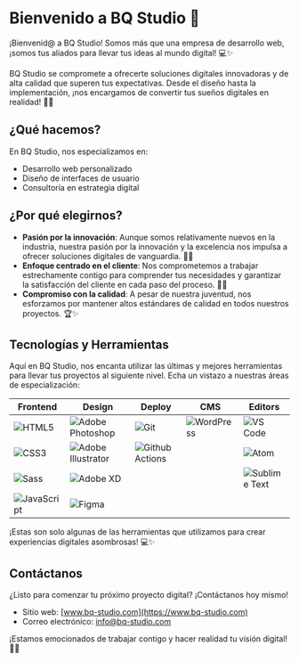 # Bienvenido a BQ Studio 🚀

¡Bienvenid@ a BQ Studio! Somos más que una empresa de desarrollo web, ¡somos tus aliados para llevar tus ideas al mundo digital! 💻✨

BQ Studio se compromete a ofrecerte soluciones digitales innovadoras y de alta calidad que superen tus expectativas. Desde el diseño hasta la implementación, ¡nos encargamos de convertir tus sueños digitales en realidad! 🌟💡

## ¿Qué hacemos?

En BQ Studio, nos especializamos en:

- Desarrollo web personalizado
- Diseño de interfaces de usuario
- Consultoría en estrategia digital

## ¿Por qué elegirnos?

- **Pasión por la innovación**: Aunque somos relativamente nuevos en la industria, nuestra pasión por la innovación y la excelencia nos impulsa a ofrecer soluciones digitales de vanguardia. 🌈🚀
- **Enfoque centrado en el cliente**: Nos comprometemos a trabajar estrechamente contigo para comprender tus necesidades y garantizar la satisfacción del cliente en cada paso del proceso. 👥🤝
- **Compromiso con la calidad**: A pesar de nuestra juventud, nos esforzamos por mantener altos estándares de calidad en todos nuestros proyectos. 🏆✨

## Tecnologías y Herramientas

Aquí en BQ Studio, nos encanta utilizar las últimas y mejores herramientas para llevar tus proyectos al siguiente nivel. Echa un vistazo a nuestras áreas de especialización:

| Frontend           | Design            | Deploy            | CMS               | Editors           |
|--------------------|-------------------|-------------------|-------------------|-------------------|
| ![HTML5](https://img.shields.io/badge/-HTML5-%23E44D27?style=flat-square&logo=html5&logoColor=ffffff) | ![Adobe Photoshop](http://img.shields.io/badge/-Abode%20Photoshop-26C9FF?style=flat-square&logo=adobe-photoshop&logoColor=ffffff) | ![Git](https://img.shields.io/badge/-Git-black?style=flat-square&logo=git) | ![WordPress](https://img.shields.io/badge/-WordPress-21759B?style=flat-square&logo=wordpress) | ![VS Code](http://img.shields.io/badge/-VS%20Code-007ACC?style=flat-square&logo=visual-studio-code) |
| ![CSS3](https://img.shields.io/badge/-CSS3-%231572B6?style=flat-square&logo=css3) | ![Adobe Illustrator](http://img.shields.io/badge/-Abode%20Illustrator-FC8F30?style=flat-square&logo=adobe-illustrator&logoColor=ffffff) | ![Github Actions](http://img.shields.io/badge/-Github%20Actions-2088FF?style=flat-square&logo=github-actions&logoColor=ffffff) | | ![Atom](http://img.shields.io/badge/-Atom%20Editor-1aaf5d?style=flat-square&logo=atom) |
| ![Sass](https://img.shields.io/badge/-Sass-%23CC6699?style=flat-square&logo=sass&logoColor=ffffff) | ![Adobe XD](http://img.shields.io/badge/-Abode%20XD-fe61f6?style=flat-square&logo=adobe-XD&logoColor=ffffff) | | | ![Sublime Text](http://img.shields.io/badge/-Sublime%20Text-3C4858?style=flat-square&logo=sublime-text) |
| ![JavaScript](https://img.shields.io/badge/-JavaScript-black?style=flat-square&logo=javascript) | ![Figma](http://img.shields.io/badge/-Figma-30333c?style=flat-square&logo=figma&logoColor=ffffff) | | | |

¡Estas son solo algunas de las herramientas que utilizamos para crear experiencias digitales asombrosas! 💻✨

## Contáctanos

¿Listo para comenzar tu próximo proyecto digital? ¡Contáctanos hoy mismo!

- Sitio web: [www.bq-studio.com](https://www.bq-studio.com)
- Correo electrónico: info@bq-studio.com

¡Estamos emocionados de trabajar contigo y hacer realidad tu visión digital! 💬🎉
